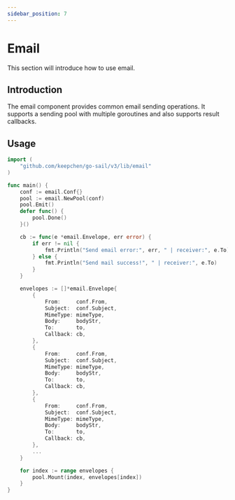 ```yaml
---
sidebar_position: 7
---  
```

# Email  
This section will introduce how to use email.  
## Introduction  
The email component provides common email sending operations. It supports a sending pool with multiple goroutines and also supports result callbacks.  
## Usage  
```go title="main.go" showLineNumbers  
import (
    "github.com/keepchen/go-sail/v3/lib/email"
)

func main() {
    conf := email.Conf{}
    pool := email.NewPool(conf)
    pool.Emit()
    defer func() {
        pool.Done()
    }()

    cb := func(e *email.Envelope, err error) {
        if err != nil {
            fmt.Println("Send email error:", err, " | receiver:", e.To)
        } else {
            fmt.Println("Send mail success!", " | receiver:", e.To)
        }
    }

    envelopes := []*email.Envelope{
        {
            From:     conf.From,
            Subject:  conf.Subject,
            MimeType: mimeType,
            Body:     bodyStr,
            To:       to,
            Callback: cb,
        },
        {
            From:     conf.From,
            Subject:  conf.Subject,
            MimeType: mimeType,
            Body:     bodyStr,
            To:       to,
            Callback: cb,
        },
        {
            From:     conf.From,
            Subject:  conf.Subject,
            MimeType: mimeType,
            Body:     bodyStr,
            To:       to,
            Callback: cb,
        },
        ...
    }

    for index := range envelopes {
        pool.Mount(index, envelopes[index])
    }
}
```  


